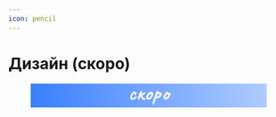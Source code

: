 ```yaml
---
icon: pencil
---
```


# Дизайн (скоро)

<figure><img src="../.gitbook/assets/Frame 94.png" alt=""><figcaption></figcaption></figure>
